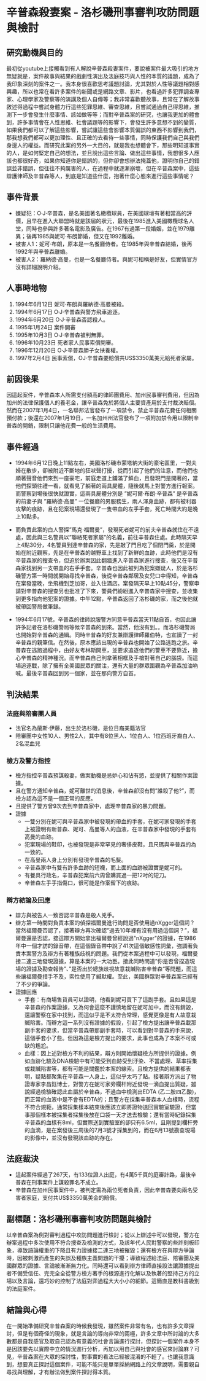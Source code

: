 # 辛普森殺妻案 - 洛杉磯刑事審判攻防問題與檢討

## 研究動機與目的
最初從youtube上接觸看到有人解說辛普森殺妻案件，要說被案件最大吸引的地方無疑就是，案件故事與結果的戲劇性演出及法庭技巧與人性的本質的議題，成為了我印象深刻的案件之一。我本身很喜歡思考議題討論，尤其對於人性等議題相對感興趣，所以也常在看許多案件的新聞或是網路文章、影片，也看過許多犯罪調查專家、心理學家及警察等的演講及個人自傳等；我非常喜歡聽故事，且常在了解故事敘述得過程中嘗試身體力行這些犯罪思維、審查思維，且嘗試通過自己得思維，推測下一步會發生什麼事情、該如做等等；而對辛普森案的研究，也讓我更加的體會到，許多事情會在人性思維、社會議題等的影響下，會發生許多意想不到的變質，如果我們都可以了解這些影響，嘗試讓這些會影響本質偏誤的東西不影響到我們，那我想我們都可以更加理性、且正確的去看待一些事情，同時保護我們自己與我們身邊人的權益。而研究此案的另外一大目的，就是我也想體會下，那些明知道事實的人，是如何堅定自己的想法，並且說出這些言論、做出這些事情，我想很多人應該也都很好奇，如果你知道你是錯誤的，但你卻會想辦法掩蓋他，證明你自己的錯誤並非錯誤，但往往不夠厲害的人，在過程中就逐漸崩壞，但在辛普森案中，這些辯護律師及辛普森等人，到底是知道些什麼，抱著什麼心態來進行這些事情呢？

## 事件背景
- 嫌疑犯：O·J·辛普森，是名美國著名橄欖球員，在美國球壇有著相當高的評價，且早在進入大聯盟時就是該屆的狀元，最後在1985進入美國橄欖球名人堂，同時也參與許多著名電影及廣告。在1967有過第一段婚姻，並在1979離異；後再1985與妮可‧布朗節婚，但又在1992離婚。
- 被害人1：妮可·布朗，原本是一名餐廳侍者。在1985年與辛普森結婚，後再1992年與辛普森離婚。
- 被害人2：羅納德·高曼，也是一名餐廳侍者。與妮可相稱是好友，但實情官方沒有詳細說明介紹。

## 人事時地物
1. 1994年6月12日    妮可·布朗與羅納德·高曼被殺。
2. 1994年6月17日    O·J·辛普森與警方飛車追逐。
3. 1994年6月20日    O·J·辛普森否認殺人。
4. 1995年1月24日    案件開審
5. 1995年10月3日    O·J·辛普森被判無罪。
6. 1996年10月23日   死者家人民事索償開審。
7. 1996年12月20日   O·J·辛普森勝子女扶養權。
8. 1997年2月4日     民事索償，OJ·辛普森要賠償共US$3350萬美元給死者家屬。

## 前因後果
因這起案件，辛普森本人所需支付額高的律師團費用、加州民事審判費用，但因為加州的法律保護個人的養老金，讓辛普森免於將個人主要資產用於支付裁決賠償。然而在2007年1月4日，一名聯邦法官發布了一項禁令，禁止辛普森花費任何相關預付款；後還在2007年1月19日，一名加州州法官發布了一項附加禁令用以限制辛普森的開銷，限制只讓他花費一般的生活費用。

## 事件經過
- 1994年6月12日晚上11點左右，美國洛杉磯市蒙塔納大街的豪宅區里，一對夫婦在散步，卻被附近不斷地的狂吠聲打擾，從而引起了他們的注意，而他們也順著聲音他們來到一座豪宅，前庭走道上鋪滿了鮮血，且發現門是開著的，當他們探頭往禮一看，就看見了躺著的兩具屍體，隨後就馬上對警方進行報案。而警察到場後很快就證實，這兩具屍體分別是 ”妮可爾·布朗·辛普森” 是辛普森的前妻子與 ”羅納德·高曼” 一位餐廳的男服務生，兩人渾身血跡，都有被利器攻擊的痕跡，且在犯案現場還發現了一隻帶血的左手手套，死亡時間大約是晚上10點多。

- 而負責此案的白人警探”馬克·福爾曼”，發現死者妮可的前夫辛普森就住在不遠處，因此與三名警員以”聯絡死者家屬”的名義，前往辛普森住處。此時隔天早上4點30分，4名警員到達辛普森的家，先是敲了門且吃了個閉門羹，於是開始在附近觀察，先是在辛普森的越野車上找到了新鮮的血跡，此時他們是沒有辛普森家的搜查令，但迫於辦案因此翻牆進入辛普森家進行搜查，後又在辛普森家找到另一支帶血的右手手套。辛普森也因此被列為犯案嫌疑人，於是洛杉磯警方第一時間就開始尋找辛普森，後從辛普森鄰居及女兒口中得知，辛普森在案發當晚，坐飛機到芝加哥，並入住酒店。案發隔天早上10點45分，警察申請對辛普森的搜查另也批准了下來，警員們紛紛進入辛普森家中搜查，並收集到更多指向他犯案的證據。中午12點，辛普森返回了洛杉磯的家，而之後他就被帶回警局做筆錄。

- 1994年6月17號，辛普森的律師說服警方同意辛普森當天11點自首，也因此讓許多記者在洛杉磯警局等候辛普森的到來。當然，他沒有到。。而洛杉磯警局也開始對辛普森的通緝。同時辛普森的好友兼辯護律師羅伯特，也宣讀了一封辛普森的親筆信。在然後，原本應該出現的辛普森也開始了公路逃跑之旅。辛普森在逃跑過程中，由好友考林斯開車，並要求追逐他們的警車不要靠近，擔心辛普森的精神種況。而辛普森自己則拿著相框及手槍對著自己的腦袋。而這場追逐戰，除了擁有全美國民眾的關注，還有大量的群眾圍觀為辛普森加油吶喊。最後辛普森回到另一個家，並在那向警方自首。

## 判決結果
### 法庭與陪審團人員
- 法官名為蘭斯·伊藤，出生於洛杉磯，是位日裔美籍法官
- 陪審團中女性10人、男性2人，其中有8位黑人、1位白人、1位西班牙裔白人、2名混血兒

### 檢方及警方指控
- 檢方指控辛普森預謀殺妻，做案動機是忌妒心和佔有慾，並提供了相關作案證據。
- 且在警方通知辛普森，妮可離世的消息後，辛普森卻沒有問”誰殺了他?”，而檢方認為這不是一個正常的反應。
- 且提供了警方曾9次去到辛普森家中，處理辛普森家的暴力問題。
- 證據
   - 一雙分別在妮可與辛普森家中被發現的帶血的手套，在妮可家發現的手套上被證明有新普森、妮可、高曼等人的血液，在辛普森家中發現的手套有高曼的血跡。
   - 犯案現場的鞋印，也被發現是非常罕見的奢侈皮鞋，且尺碼與辛普森的為一致的。
   - 在高曼兩人身上分別有發現辛普森的毛髮。
   - 辛普森家中有雙有許多血跡的短襪，而上面的血跡被證實是妮可的。
   - 有餐具行政名，辛普森犯案前六周曾購買過一把12吋的短刀。
   - 辛普森左手手指傷口，很可能是作案留下的痕跡。

### 辯方結論及回應
- 辯方與被告人一致否認辛普森是殺人兇手。
- 辯方第一時間對負責本案的偵探福爾曼進行詢問是否使用過nXgger這個詞？當然福爾曼否認了，接著辯方再次確認”過去10年裡有沒有用過這個詞？”，福爾曼還是否認，接這辯方開始拿出福爾曼曾經說過"nXgger"的證據，在1986年中一個才訪的錄音帶，在這個錄音帶中說了41次這個敏感性詞彙，強調著負責本案警方及辯方有著種族歧視的問題。我們從本案過程中可以發現，福爾曼接二連三地發現證據，算是本案的一大功臣。接此同時問道”你是否曾捏造現場的證據及勘查報告”、”是否出於總族歧視故意栽贓陷害辛普森“等問題，而這些讓福爾曼措手不及，索性使用了緘默權。至此，美國群眾對辛普森案已經有了不少的爭論。
- 證據回應
  - 手套：有商場售貨員可以證明，他看到妮可買下了這副手套。且如果這是辛普森的作案證據，又為何會這麼不謹慎地留在妮可加中，而沒有銷毀，還讓警察在家中找到，而這似乎是不太符合常理，感覺更像是有人故意栽贓陷害。而辯方這一系列沒有證據的假設，引起了檢方提出讓辛普森載那副手套的要求，但當辛普森帶那副手套時，可以看到對辛普森的手來說，這個手套小了些。但因為這是檢方提出的要求，此事也成為了本案不可或缺的尷尬。
  - 血樣：因上述對檢方不利的結果，辯方則開始懷疑檢方所提供的證據。例如血跡化驗及DNA檢驗中有可能受到血跡受到汙染、不當處理、草率採集或栽贓陷害等，都有可能是關鑑於本案的線索。且檢方提供的結果都表明，疑點都聚集在辛普森一人身上，這似乎太巧了點。接著辯方派出了物證專家李昌鈺博士，對警方在妮可家旁欄杆附近發現一滴血提出質疑，雖說經過檢驗確認此血屬於辛普森，不過血中檢測出EDTA (乙二胺四乙酸)，而正常的血液中是不會有EDTA的；且警方在採集辛普森本人血樣時，流程不符合規範，通常採集樣本結束後應該立即將證物送回實驗室驗證，但當事那個樣本被採集者採集後放在口袋一天才送去檢驗；還有當時紀錄採集辛普森的血樣有8ml，但實際送到實驗室的卻只有6.5ml，且剛提到欄杆旁的血滴，是在案發後三周後的7月3號才採集到的，而在6月13號勘查現場的影像中，並沒有發現該血跡的存在。

## 法庭裁決
- 這起案件經過了267天，有133位證人出庭，有4萬5千頁的庭審計路，最後辛普森在刑事案件上謀殺罪名不成立。
- 辛普森在加州民事案件中，被判定需為兩位死者負責，因此辛普森要向兩名受害者家庭，支付共US$3350萬美金的賠償。

## 副標題：洛杉磯刑事審判攻防問題與檢討
以辛普森案為例對審判過程中攻防問題進行檢討；從以上辯述中可以發現，警方在辦案過程中多次使用不符合搜查及檢測的方式，及該年代人民對警察的些許刻板印象，導致語論權重的下降且有力證據接二連三地被摧毀；還有檢方在與辯方爭論時，因被刺激而產生的失誤及種族主義問題的干擾；導致程述給法庭、陪審團及美國群眾的證據、言論被漸漸無力化。同時還可以看到辯方律師直接設法讓證據提出者不備受信任、完完全全從警方檢方著手的根源進行化解以及執著的堅持己方的立場以及言論，還巧妙的控制了法庭對弈過程大大小小的細節。這簡直是教科書級別的法庭案件。

## 結論與心得
在一開始準備研究辛普森案的時候我發現，雖然案件非常有名，也有許多文章探討，但是有個奇怪的現象，就是言論的導向非常的兩極，許多文章中所討論的大多數都是自我感官及取自己認為有意義的社會言論進行探討，但探討一個案件本身不是因該要先以實際中立的情況進行分析，再加以用自己與社會的感官來討論麻？可見，辛普森案在大眾的探討性，對事實的看法已經被混淆的不輕了。也讓我意識到，想要真正探討這個案件，可能不能只是單單採納網路上的文章說明，需要親自尋找與理解，才有辦法做到案件探討得本質。
